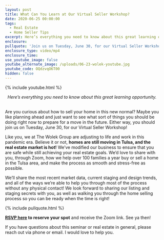 ```yaml
---
layout: post
title: What Can You Learn at Our Virtual Seller Workshop?
date: 2020-06-25 00:00:00
tags:
  - Real Estate
  - Home Seller Tips
excerpt: Here’s everything you need to know about this great learning opportunity.
enclosure:
pullquote: 'Join us on Tuesday, June 30, for our Virtual Seller Workshop!'
enclosure_type: video/mp4
enclosure_time:
use_youtube_image: false
youtube_alternate_image: /uploads/06-23-wolek-youtube.jpg
youtube_code: OQdzvqO6T00
hidden: false
---
```


{% include youtube.html %}

<center><em>Here’s everything you need to know about this great learning opportunity.</em></center>

<br>Are you curious about how to sell your home in this new normal? Maybe you like planning ahead and just want to see what sort of things you should be doing right now to prepare for a move in the future. Either way, you should join us on Tuesday, June 30, for our Virtual Seller Workshop!

Like you, we at The Wolek Group are adjusting to life and work in this pandemic era. Believe it or not, **homes are still moving in Tulsa, and the real estate market is hot\!** We’ve modified our business to ensure that you are safe while still achieving your real estate goals. We’d love to share with you, through Zoom, how we help over 100 families a year buy or sell a home in the Tulsa area, and make the process as smooth and stress-free as possible.

We’ll share the most recent market data, current staging and design trends, and all of the ways we’re able to help you through most of the process without any physical contact! We look forward to sharing our listing and staging secrets with you, as well as walking you through the home selling process so you can be ready when the time is right!

{% include pullquote.html %}

**<u><a target="_blank" href="https://www.eventbrite.com/e/virtual-seller-workshop-tickets-109206597874">RSVP here</a></u> to reserve your spot** and receive the Zoom link. See ya then!

If you have questions about this seminar or real estate in general, please reach out via phone or email. I would love to help you.